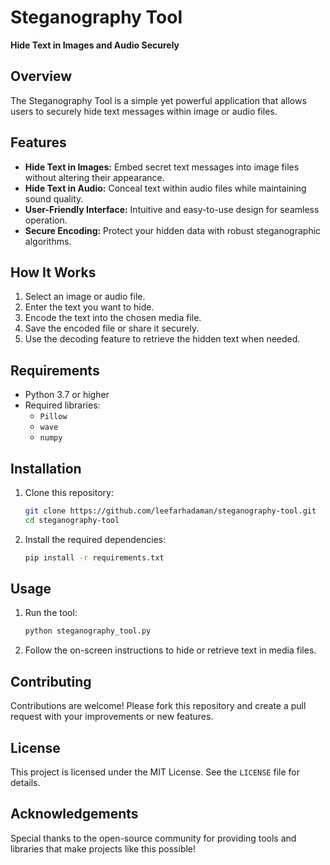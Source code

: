 # Steganography Tool

**Hide Text in Images and Audio Securely**

## Overview
The Steganography Tool is a simple yet powerful application that allows users to securely hide text messages within image or audio files.

## Features
- **Hide Text in Images:** Embed secret text messages into image files without altering their appearance.
- **Hide Text in Audio:** Conceal text within audio files while maintaining sound quality.
- **User-Friendly Interface:** Intuitive and easy-to-use design for seamless operation.
- **Secure Encoding:** Protect your hidden data with robust steganographic algorithms.

## How It Works
1. Select an image or audio file.
2. Enter the text you want to hide.
3. Encode the text into the chosen media file.
4. Save the encoded file or share it securely.
5. Use the decoding feature to retrieve the hidden text when needed.

## Requirements
- Python 3.7 or higher
- Required libraries:
  - `Pillow`
  - `wave`
  - `numpy`

## Installation
1. Clone this repository:
   ```bash
   git clone https://github.com/leefarhadaman/steganography-tool.git
   cd steganography-tool
   ```
2. Install the required dependencies:
   ```bash
   pip install -r requirements.txt
   ```

## Usage
1. Run the tool:
   ```bash
   python steganography_tool.py
   ```
2. Follow the on-screen instructions to hide or retrieve text in media files.

## Contributing
Contributions are welcome! Please fork this repository and create a pull request with your improvements or new features.

## License
This project is licensed under the MIT License. See the `LICENSE` file for details.

## Acknowledgements
Special thanks to the open-source community for providing tools and libraries that make projects like this possible!
